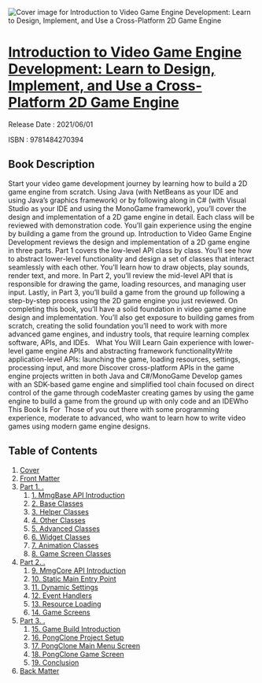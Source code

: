 ![Cover image for Introduction to Video Game Engine Development: Learn to Design, Implement, and Use a Cross-Platform 2D Game Engine](https://imgdetail.ebookreading.net/cover/cover/202109/EB9781484270394.jpg)

[Introduction to Video Game Engine Development: Learn to Design, Implement, and Use a Cross-Platform 2D Game Engine](https://ebookreading.net/view/book/Introduction+to+Video+Game+Engine+Development%3A+Learn+to+Design%2C+Implement%2C+and+Use+a+Cross-Platform+2D+Game+Engine-EB9781484270394_1.html "Introduction to Video Game Engine Development: Learn to Design, Implement, and Use a Cross-Platform 2D Game Engine")
====================================================================================================================

Release Date : 2021/06/01

ISBN : 9781484270394

Book Description
-----------------

Start your video game development journey by learning how to build a 2D game engine from scratch. Using Java (with NetBeans as your IDE and using Java’s graphics framework) or by following along in C# (with Visual Studio as your IDE and using the MonoGame framework), you’ll cover the design and implementation of a 2D game engine in detail. Each class will be reviewed with demonstration code. You’ll gain experience using the engine by building a game from the ground up. 
Introduction to Video Game Engine Development reviews the design and implementation of a 2D game engine in three parts. Part 1 covers the low-level API class by class. You’ll see how to abstract lower-level functionality and design a set of classes that interact seamlessly with each other. You’ll learn how to draw objects, play sounds, render text, and more. In Part 2, you’ll review the mid-level API that is responsible for drawing the game, loading resources, and managing user input. Lastly, in Part 3, you’ll build a game from the ground up following a step-by-step process using the 2D game engine you just reviewed. 
On completing this book, you’ll have a solid foundation in video game engine design and implementation.&nbsp;You’ll also get exposure to building games from scratch, creating the solid foundation you’ll need to work with more advanced game engines, and industry tools, that require learning complex software, APIs, and IDEs.&nbsp;&nbsp;
What You Will Learn
Gain experience with lower-level game engine APIs and abstracting framework functionalityWrite application-level APIs: launching the game, loading resources, settings, processing input, and more Discover cross-platform APIs in the game engine projects written in both Java and C#/MonoGame Develop games with an SDK-based game engine and simplified tool chain focused on direct control of the game through codeMaster creating games by using the game engine to build a game from the ground up with only code and an IDEWho This Book Is For&nbsp;
Those of you out there with some programming experience, moderate to advanced, who want to learn how to write video games using modern game engine designs. 


Table of Contents
-----------------

1. [Cover](https://ebookreading.net/view/book/Introduction+to+Video+Game+Engine+Development%3A+Learn+to+Design%2C+Implement%2C+and+Use+a+Cross-Platform+2D+Game+Engine-EB9781484270394_1.html)
1. [Front Matter](https://ebookreading.net/view/book/Introduction+to+Video+Game+Engine+Development%3A+Learn+to+Design%2C+Implement%2C+and+Use+a+Cross-Platform+2D+Game+Engine-EB9781484270394_2.html)
1. [Part 1. .](https://ebookreading.net/view/book/Introduction+to+Video+Game+Engine+Development%3A+Learn+to+Design%2C+Implement%2C+and+Use+a+Cross-Platform+2D+Game+Engine-EB9781484270394_3.html)
    1. [1.&nbsp;MmgBase API Introduction](https://ebookreading.net/view/book/Introduction+to+Video+Game+Engine+Development%3A+Learn+to+Design%2C+Implement%2C+and+Use+a+Cross-Platform+2D+Game+Engine-EB9781484270394_4.html)
    1. [2.&nbsp;Base Classes](https://ebookreading.net/view/book/Introduction+to+Video+Game+Engine+Development%3A+Learn+to+Design%2C+Implement%2C+and+Use+a+Cross-Platform+2D+Game+Engine-EB9781484270394_5.html)
    1. [3.&nbsp;Helper Classes](https://ebookreading.net/view/book/Introduction+to+Video+Game+Engine+Development%3A+Learn+to+Design%2C+Implement%2C+and+Use+a+Cross-Platform+2D+Game+Engine-EB9781484270394_6.html)
    1. [4.&nbsp;Other Classes](https://ebookreading.net/view/book/Introduction+to+Video+Game+Engine+Development%3A+Learn+to+Design%2C+Implement%2C+and+Use+a+Cross-Platform+2D+Game+Engine-EB9781484270394_7.html)
    1. [5.&nbsp;Advanced Classes](https://ebookreading.net/view/book/Introduction+to+Video+Game+Engine+Development%3A+Learn+to+Design%2C+Implement%2C+and+Use+a+Cross-Platform+2D+Game+Engine-EB9781484270394_8.html)
    1. [6.&nbsp;Widget Classes](https://ebookreading.net/view/book/Introduction+to+Video+Game+Engine+Development%3A+Learn+to+Design%2C+Implement%2C+and+Use+a+Cross-Platform+2D+Game+Engine-EB9781484270394_9.html)
    1. [7.&nbsp;Animation Classes](https://ebookreading.net/view/book/Introduction+to+Video+Game+Engine+Development%3A+Learn+to+Design%2C+Implement%2C+and+Use+a+Cross-Platform+2D+Game+Engine-EB9781484270394_10.html)
    1. [8.&nbsp;Game Screen Classes](https://ebookreading.net/view/book/Introduction+to+Video+Game+Engine+Development%3A+Learn+to+Design%2C+Implement%2C+and+Use+a+Cross-Platform+2D+Game+Engine-EB9781484270394_11.html)
1. [Part 2. .](https://ebookreading.net/view/book/Introduction+to+Video+Game+Engine+Development%3A+Learn+to+Design%2C+Implement%2C+and+Use+a+Cross-Platform+2D+Game+Engine-EB9781484270394_12.html)
    1. [9.&nbsp;MmgCore API Introduction](https://ebookreading.net/view/book/Introduction+to+Video+Game+Engine+Development%3A+Learn+to+Design%2C+Implement%2C+and+Use+a+Cross-Platform+2D+Game+Engine-EB9781484270394_13.html)
    1. [10.&nbsp;Static Main Entry Point](https://ebookreading.net/view/book/Introduction+to+Video+Game+Engine+Development%3A+Learn+to+Design%2C+Implement%2C+and+Use+a+Cross-Platform+2D+Game+Engine-EB9781484270394_14.html)
    1. [11.&nbsp;Dynamic Settings](https://ebookreading.net/view/book/Introduction+to+Video+Game+Engine+Development%3A+Learn+to+Design%2C+Implement%2C+and+Use+a+Cross-Platform+2D+Game+Engine-EB9781484270394_15.html)
    1. [12.&nbsp;Event Handlers](https://ebookreading.net/view/book/Introduction+to+Video+Game+Engine+Development%3A+Learn+to+Design%2C+Implement%2C+and+Use+a+Cross-Platform+2D+Game+Engine-EB9781484270394_16.html)
    1. [13.&nbsp;Resource Loading](https://ebookreading.net/view/book/Introduction+to+Video+Game+Engine+Development%3A+Learn+to+Design%2C+Implement%2C+and+Use+a+Cross-Platform+2D+Game+Engine-EB9781484270394_17.html)
    1. [14.&nbsp;Game Screens](https://ebookreading.net/view/book/Introduction+to+Video+Game+Engine+Development%3A+Learn+to+Design%2C+Implement%2C+and+Use+a+Cross-Platform+2D+Game+Engine-EB9781484270394_18.html)
1. [Part 3. .](https://ebookreading.net/view/book/Introduction+to+Video+Game+Engine+Development%3A+Learn+to+Design%2C+Implement%2C+and+Use+a+Cross-Platform+2D+Game+Engine-EB9781484270394_19.html)
    1. [15.&nbsp;Game Build Introduction](https://ebookreading.net/view/book/Introduction+to+Video+Game+Engine+Development%3A+Learn+to+Design%2C+Implement%2C+and+Use+a+Cross-Platform+2D+Game+Engine-EB9781484270394_20.html)
    1. [16.&nbsp;PongClone Project Setup](https://ebookreading.net/view/book/Introduction+to+Video+Game+Engine+Development%3A+Learn+to+Design%2C+Implement%2C+and+Use+a+Cross-Platform+2D+Game+Engine-EB9781484270394_21.html)
    1. [17.&nbsp;PongClone Main Menu Screen](https://ebookreading.net/view/book/Introduction+to+Video+Game+Engine+Development%3A+Learn+to+Design%2C+Implement%2C+and+Use+a+Cross-Platform+2D+Game+Engine-EB9781484270394_22.html)
    1. [18.&nbsp;PongClone Game Screen](https://ebookreading.net/view/book/Introduction+to+Video+Game+Engine+Development%3A+Learn+to+Design%2C+Implement%2C+and+Use+a+Cross-Platform+2D+Game+Engine-EB9781484270394_23.html)
    1. [19.&nbsp;Conclusion](https://ebookreading.net/view/book/Introduction+to+Video+Game+Engine+Development%3A+Learn+to+Design%2C+Implement%2C+and+Use+a+Cross-Platform+2D+Game+Engine-EB9781484270394_24.html)
1. [Back Matter](https://ebookreading.net/view/book/Introduction+to+Video+Game+Engine+Development%3A+Learn+to+Design%2C+Implement%2C+and+Use+a+Cross-Platform+2D+Game+Engine-EB9781484270394_25.html)
